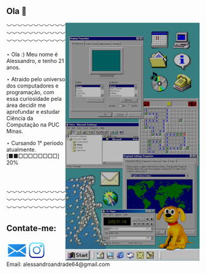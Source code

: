 ## Ola 👋

  
  <div>
  <img align="right" src="img/nostalgia.png"
    width="350"/>
  </div>
  
  <div align="left">
    ﹀﹀﹀﹀﹀﹀﹀﹀﹀﹀﹀﹀﹀﹀﹀﹀﹀﹀﹀﹀﹀﹀﹀﹀﹀﹀﹀﹀﹀﹀﹀﹀﹀
    <p> ⋆ Ola :) Meu nome é Alessandro, e tenho 21 anos.  </p>
    <p> ⋆ Atraido pelo universo dos computadores e programação, com essa curiosidade pela área decidir me aprofundar e estudar Ciência da Computação na PUC Minas. </p>
    <p> ⋆ Cursando 1° periodo atualmente. <br/>[■■□□□□□□□□] 20% </p>
    
  
<br/><br/>

  <div align="left">
    ﹀﹀﹀﹀﹀﹀﹀﹀﹀﹀﹀﹀﹀﹀﹀﹀﹀﹀﹀﹀﹀﹀﹀﹀﹀﹀﹀﹀﹀﹀﹀﹀﹀
<h2> Contate-me:</h2>
  <a href="mailto:alessandroandrade64@gmail.com"><img src="img/logo-email.png" alt="email" style="width:55px;" align="center"></a>   
  <a href="https://www.instagram.com/ale.andrade._/"><img src="img/logo-insta.png" alt="insta" style="width:40px;" align="center"></a>
  <br/>
  Email: alessandroandrade64@gmail.com
  
</div>

